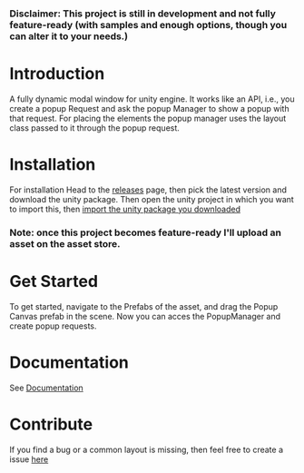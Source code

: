 ### Disclaimer: This project is still in development and not fully feature-ready (with samples and enough options, though you can alter it to your needs.)

# Introduction
A fully dynamic modal window for unity engine. It works like an API, i.e., you create a popup Request and ask the popup Manager to show a popup with that request.
For placing the elements the popup manager uses the layout class passed to it through the popup request.

# Installation
For installation Head to the [releases](https://github.com/BlueDev5/Dynamic-Modal-Window/releases) page, then pick the latest version and download the unity package. Then open the unity project in which you want to import this, then [import the unity package you downloaded](https://docs.unity3d.com/Manual/AssetPackagesImport.html)
### Note: once this project becomes feature-ready I'll upload an asset on the asset store.

# Get Started
To get started, navigate to the Prefabs of the asset, and drag the Popup Canvas prefab in the scene.
Now you can acces the PopupManager and create popup requests.

# Documentation
See [Documentation](https://github.com/Amogh-Mittal/Dynamic-Modal-Window/blob/main/Documentation.md)

# Contribute
If you find a bug or a common layout is missing, then feel free to create a issue [here](https://github.com/Amogh-Mittal/Dynamic-Modal-Window/issues)
